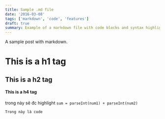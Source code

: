 ```yaml
---
title: Sample .md file
date: '2016-03-08'
tags: ['markdown', 'code', 'features']
draft: true
summary: Example of a markdown file with code blocks and syntax highlighting
---
```


A sample post with markdown.

# This is a h1 tag
## This is a h2 tag
#### This is a h4 tag

trong này sẽ đc highlight `sum = parseInt(num1) + parseInt(num2)`

```
Trong này là code
```
